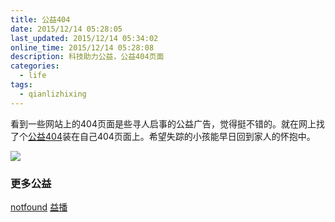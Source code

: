 ```yaml
---
title: 公益404
date: 2015/12/14 05:28:05
last_updated: 2015/12/14 05:34:02
online_time: 2015/12/14 05:28:08
description: 科技助力公益，公益404页面
categories:
  - life
tags:
  - qianlizhixing
---
```


看到一些网站上的404页面是些寻人启事的公益广告，觉得挺不错的。就在网上找了个[公益404](http://www.qq.com/404/)装在自己404页面上。希望失踪的小孩能早日回到家人的怀抱中。

![](http://img.yangrunwei.com/article-img/20151214/9-1.jpg)

### 更多公益
[notfound](http://notfound.org/index.php?locale=en_GB)
[益播](http://yibo.iyiyun.com/)

